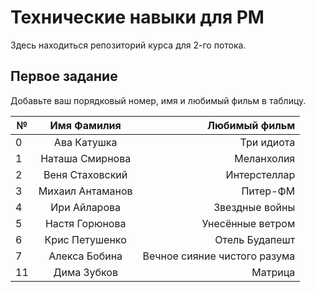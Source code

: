 # Технические навыки для PM
Здесь находиться репозиторий курса для 2-го потока. 

## Первое задание

Добавьте ваш порядковый номер, имя и любимый фильм в таблицу.

| № | Имя Фамилия     | Любимый фильм                          |
| - |:---------------:| --------------------------------------:|
| 0 | Ава Катушка     | Три идиота                             |
| 1 | Наташа Смирнова | Меланхолия                             |
| 2 | Веня Стаховский | Интерстеллар                           |
| 3 | Михаил Антаманов| Питер-ФМ                               |
| 4 | Ири Айларова    | Звездные войны                         |
| 5 | Настя Горюнова  | Унесённые ветром                       |
| 6 | Крис Петушенко  | Отель Будапешт                         |
| 7 | Алекса Бобина   | Вечное сияние чистого разума           |
| 11| Дима Зубков     | Матрица                                |
